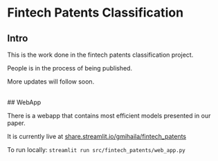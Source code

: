 # Fintech Patents Classification

## Intro

This is the work done in the fintech patents classification project. 

People is in the process of being published.

More updates will follow soon.

<br>
## WebApp

There is a webapp that contains most efficient models presented in our paper. 

It is currently live at [share.streamlit.io/gmihaila/fintech_patents](https://share.streamlit.io/gmihaila/fintech_patents/main/src/fintech_patents/web_app.py) 


To run locally: `streamlit run src/fintech_patents/web_app.py`

